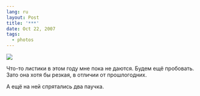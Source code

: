 ```yaml
---
lang: ru
layout: Post
title: '***'
date: Oct 22, 2007
tags:
  - photos
---
```


![](/images/blog/Sapegin-Artem-20D-2007-10-20-446-4648.jpg)

Что-то листики в этом году мне пока не даются. Будем ещё пробовать. Зато она хотя бы резкая, в отличии от прошлогодних.

А ещё на ней спрятались два паучка.
